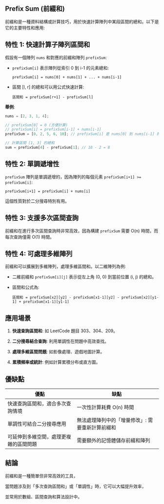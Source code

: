 ## **Prefix Sum (前綴和)**

前綴和是一種資料結構或計算技巧，用於快速計算陣列中某段區間的總和。以下是它的主要特性和應用:

## **特性 1: 快速計算子陣列區間和**

假設有一個陣列 `nums` 和對應的前綴和陣列 `prefixSum`:

- `prefixSum[i]` 表示陣列從索引 0 到 i-1 的元素總和:

  ```plaintext
  prefixSum[i] = nums[0] + nums[1] + ... + nums[i-1]
  ```

- 區間 [l, r] 的總和可以用公式快速計算:

  ```plaintext
  區間和 = prefixSum[r+1] - prefixSum[l]
  ```

**舉例**:

```javascript
nums = [2, 3, 1, 4];

// prefixSum[0] = 0 (方便計算)
// prefixSum[i] = prefixSum[i-1] + nums[i-1]
prefixSum = [0, 2, 5, 6, 10]; // prefixSum[i] 是 nums[0] 到 nums[i-1] 的和

// 計算區間 [1, 3] 的總和
sum = prefixSum[4] - prefixSum[1]; // 10 - 2 = 8
```

## **特性 2: 單調遞增性**

`prefixSum` 陣列是單調遞增的，因為陣列的每個元素 `prefixSum[i+1] >= prefixSum[i]`:

```plaintext
prefixSum[i+1] = prefixSum[i] + nums[i]
```

這個性質對於二分搜尋特別有用。

## **特性 3: 支援多次區間查詢**

前綴和在進行多次區間查詢時非常高效，因為構建 `prefixSum` 需要 O(n) 時間，而每次查詢僅需 O(1) 時間。

## **特性 4: 可處理多維陣列**

前綴和可以擴展到多維陣列，處理多維區間和。以二維陣列為例:

- 二維前綴和 `prefixSum[i][j]` 表示從左上角 (0, 0) 到當前位置 (i, j) 的總和。

- 區間和公式為:

  ```plaintext
  區間和 = prefixSum[x2][y2] - prefixSum[x1-1][y2] - prefixSum[x2][y1-1] + prefixSum[x1-1][y1-1]
  ```

## **應用場景**

1. **快速查詢區間和**: 如 LeetCode 題目 303、304、209。

2. **二分搜尋結合查詢**: 利用單調性在問題中高效查找。

3. **處理多維區間問題**: 如影像處理、遊戲地圖計算。

4. **累積頻率或統計**: 例如計算累積分布或直方圖。

## **優缺點**

| **優點**                               | **缺點**                                         |
| -------------------------------------- | ------------------------------------------------ |
| 快速查詢區間和，適合多次查詢情境       | 一次性計算耗費 O(n) 時間                         |
| 單調性可結合二分搜尋應用               | 無法處理陣列中的「增量修改」: 需要重新計算前綴和 |
| 可延伸到多維空間，處理更複雜的區間問題 | 需要額外的記憶體儲存前綴和陣列                   |

## **結論**

前綴和是一種簡單但非常高效的工具，

當問題涉及到「多次查詢區間和」或「單調性」時，它可以大幅提升效率，

並常用於數組、區間查詢和算法設計中。
